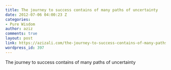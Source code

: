 ```yaml
---
title: The journey to success contains of many paths of uncertainty
date: 2012-07-06 04:00:23 Z
categories:
- Pure Wisdom
author: aziz
comments: true
layout: post
link: https://azizali.com/the-journey-to-success-contains-of-many-paths-of-uncertainty/
wordpress_id: 397
---
```


The journey to success contains of many paths of uncertainty
